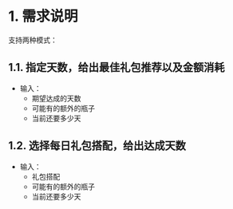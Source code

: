 # 1. 需求说明

支持两种模式：
## 1.1. 指定天数，给出最佳礼包推荐以及金额消耗

- 输入：
    - 期望达成的天数
    - 可能有的额外的瓶子
    - 当前还要多少天

## 1.2. 选择每日礼包搭配，给出达成天数

- 输入：
    - 礼包搭配
    - 可能有的额外的瓶子
    - 当前还要多少天